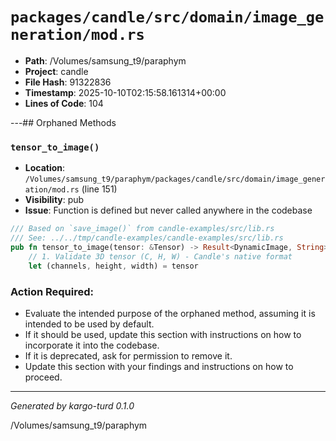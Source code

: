 # `packages/candle/src/domain/image_generation/mod.rs`

- **Path**: /Volumes/samsung_t9/paraphym
- **Project**: candle
- **File Hash**: 91322836  
- **Timestamp**: 2025-10-10T02:15:58.161314+00:00  
- **Lines of Code**: 104

---## Orphaned Methods


### `tensor_to_image()`

- **Location**: `/Volumes/samsung_t9/paraphym/packages/candle/src/domain/image_generation/mod.rs` (line 151)
- **Visibility**: pub
- **Issue**: Function is defined but never called anywhere in the codebase

```rust
/// Based on `save_image()` from candle-examples/src/lib.rs
/// See: ../../tmp/candle-examples/candle-examples/src/lib.rs
pub fn tensor_to_image(tensor: &Tensor) -> Result<DynamicImage, String> {
    // 1. Validate 3D tensor (C, H, W) - Candle's native format
    let (channels, height, width) = tensor
```

### Action Required:

- Evaluate the intended purpose of the orphaned method, assuming it is intended to be used by default.
- If it should be used, update this section with instructions on how to incorporate it into the codebase.
- If it is deprecated, ask for permission to remove it.
- Update this section with your findings and instructions on how to proceed.

---

*Generated by kargo-turd 0.1.0*

/Volumes/samsung_t9/paraphym